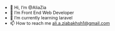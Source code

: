 - 👋 Hi, I’m @AliaZia
- 👀 I’m Front End Web Developer
- 🌱 I’m currently learning laravel
- 📫 How to reach me ali.a.ziabakhsh1@gmail.com

<!---
AliaZia/AliaZia is a ✨ special ✨ repository because its `README.md` (this file) appears on your GitHub profile.
You can click the Preview link to take a look at your changes.
--->
